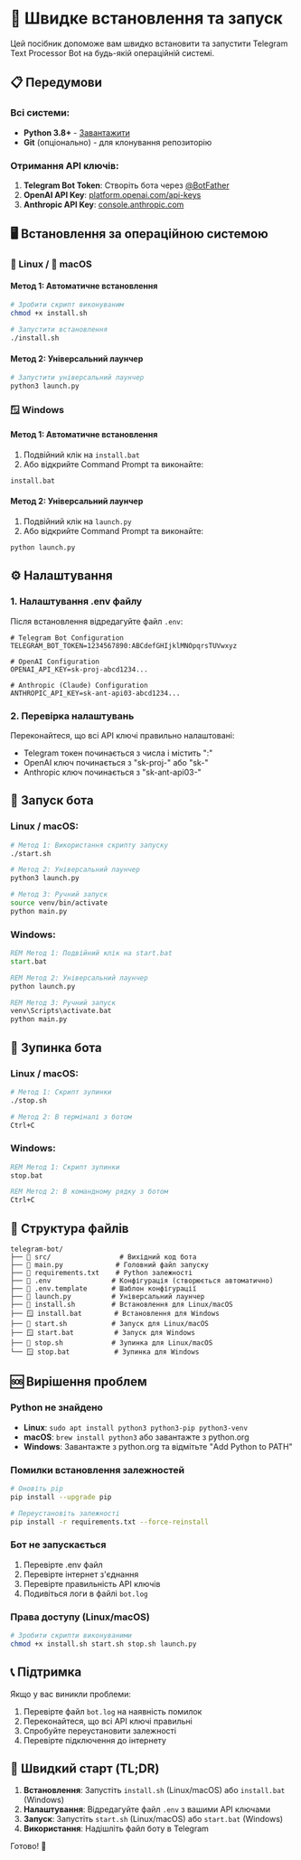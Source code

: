 # 🚀 Швидке встановлення та запуск

Цей посібник допоможе вам швидко встановити та запустити Telegram Text Processor Bot на будь-якій операційній системі.

## 📋 Передумови

### Всі системи:
- **Python 3.8+** - [Завантажити](https://www.python.org/downloads/)
- **Git** (опціонально) - для клонування репозиторію

### Отримання API ключів:
1. **Telegram Bot Token**: Створіть бота через [@BotFather](https://t.me/botfather)
2. **OpenAI API Key**: [platform.openai.com/api-keys](https://platform.openai.com/api-keys)
3. **Anthropic API Key**: [console.anthropic.com](https://console.anthropic.com/)

## 🖥️ Встановлення за операційною системою

### 🐧 Linux / 🍎 macOS

#### Метод 1: Автоматичне встановлення
```bash
# Зробити скрипт виконуваним
chmod +x install.sh

# Запустити встановлення
./install.sh
```

#### Метод 2: Універсальний лаунчер
```bash
# Запустити універсальний лаунчер
python3 launch.py
```

### 🪟 Windows

#### Метод 1: Автоматичне встановлення
1. Подвійний клік на `install.bat`
2. Або відкрийте Command Prompt та виконайте:
```cmd
install.bat
```

#### Метод 2: Універсальний лаунчер
1. Подвійний клік на `launch.py`
2. Або відкрийте Command Prompt та виконайте:
```cmd
python launch.py
```

## ⚙️ Налаштування

### 1. Налаштування .env файлу
Після встановлення відредагуйте файл `.env`:

```env
# Telegram Bot Configuration
TELEGRAM_BOT_TOKEN=1234567890:ABCdefGHIjklMNOpqrsTUVwxyz

# OpenAI Configuration  
OPENAI_API_KEY=sk-proj-abcd1234...

# Anthropic (Claude) Configuration
ANTHROPIC_API_KEY=sk-ant-api03-abcd1234...
```

### 2. Перевірка налаштувань
Переконайтеся, що всі API ключі правильно налаштовані:
- Telegram токен починається з числа і містить ":"
- OpenAI ключ починається з "sk-proj-" або "sk-"
- Anthropic ключ починається з "sk-ant-api03-"

## 🚀 Запуск бота

### Linux / macOS:
```bash
# Метод 1: Використання скрипту запуску
./start.sh

# Метод 2: Універсальний лаунчер
python3 launch.py

# Метод 3: Ручний запуск
source venv/bin/activate
python main.py
```

### Windows:
```cmd
REM Метод 1: Подвійний клік на start.bat
start.bat

REM Метод 2: Універсальний лаунчер
python launch.py

REM Метод 3: Ручний запуск
venv\Scripts\activate.bat
python main.py
```

## 🛑 Зупинка бота

### Linux / macOS:
```bash
# Метод 1: Скрипт зупинки
./stop.sh

# Метод 2: В терміналі з ботом
Ctrl+C
```

### Windows:
```cmd
REM Метод 1: Скрипт зупинки
stop.bat

REM Метод 2: В командному рядку з ботом
Ctrl+C
```

## 🔧 Структура файлів

```
telegram-bot/
├── 📁 src/                 # Вихідний код бота
├── 📄 main.py             # Головний файл запуску
├── 📄 requirements.txt    # Python залежності
├── 📄 .env               # Конфігурація (створюється автоматично)
├── 📄 .env.template      # Шаблон конфігурації
├── 📄 launch.py          # Універсальний лаунчер
├── 🐧 install.sh         # Встановлення для Linux/macOS
├── 🪟 install.bat        # Встановлення для Windows
├── 🐧 start.sh           # Запуск для Linux/macOS
├── 🪟 start.bat          # Запуск для Windows
├── 🐧 stop.sh            # Зупинка для Linux/macOS
└── 🪟 stop.bat           # Зупинка для Windows
```

## 🆘 Вирішення проблем

### Python не знайдено
- **Linux**: `sudo apt install python3 python3-pip python3-venv`
- **macOS**: `brew install python3` або завантажте з python.org
- **Windows**: Завантажте з python.org та відмітьте "Add Python to PATH"

### Помилки встановлення залежностей
```bash
# Оновіть pip
pip install --upgrade pip

# Переустановіть залежності
pip install -r requirements.txt --force-reinstall
```

### Бот не запускається
1. Перевірте .env файл
2. Перевірте інтернет з'єднання
3. Перевірте правильність API ключів
4. Подивіться логи в файлі `bot.log`

### Права доступу (Linux/macOS)
```bash
# Зробити скрипти виконуваними
chmod +x install.sh start.sh stop.sh launch.py
```

## 📞 Підтримка

Якщо у вас виникли проблеми:
1. Перевірте файл `bot.log` на наявність помилок
2. Переконайтеся, що всі API ключі правильні
3. Спробуйте переустановити залежності
4. Перевірте підключення до інтернету

## 🎯 Швидкий старт (TL;DR)

1. **Встановлення**: Запустіть `install.sh` (Linux/macOS) або `install.bat` (Windows)
2. **Налаштування**: Відредагуйте файл `.env` з вашими API ключами
3. **Запуск**: Запустіть `start.sh` (Linux/macOS) або `start.bat` (Windows)
4. **Використання**: Надішліть файл боту в Telegram

Готово! 🎉